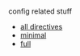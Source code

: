 #

config related stuff
- [all directives](http://nginx.org/en/docs/dirindex.html)
- [minimal]()
- [full]()

